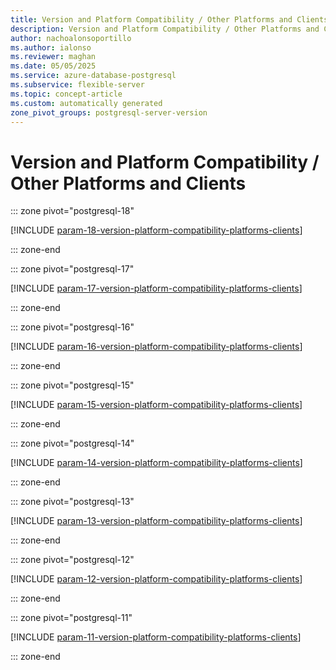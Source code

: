 ```yaml
---
title: Version and Platform Compatibility / Other Platforms and Clients server parameters
description: Version and Platform Compatibility / Other Platforms and Clients server parameters for Azure Database for PostgreSQL flexible server.
author: nachoalonsoportillo
ms.author: ialonso
ms.reviewer: maghan
ms.date: 05/05/2025
ms.service: azure-database-postgresql
ms.subservice: flexible-server
ms.topic: concept-article
ms.custom: automatically generated
zone_pivot_groups: postgresql-server-version
---
```

# Version and Platform Compatibility / Other Platforms and Clients


::: zone pivot="postgresql-18"

[!INCLUDE [param-18-version-platform-compatibility-platforms-clients](./includes/param-18-version-platform-compatibility-platforms-clients.md)]

::: zone-end


::: zone pivot="postgresql-17"

[!INCLUDE [param-17-version-platform-compatibility-platforms-clients](./includes/param-17-version-platform-compatibility-platforms-clients.md)]

::: zone-end


::: zone pivot="postgresql-16"

[!INCLUDE [param-16-version-platform-compatibility-platforms-clients](./includes/param-16-version-platform-compatibility-platforms-clients.md)]

::: zone-end


::: zone pivot="postgresql-15"

[!INCLUDE [param-15-version-platform-compatibility-platforms-clients](./includes/param-15-version-platform-compatibility-platforms-clients.md)]

::: zone-end


::: zone pivot="postgresql-14"

[!INCLUDE [param-14-version-platform-compatibility-platforms-clients](./includes/param-14-version-platform-compatibility-platforms-clients.md)]

::: zone-end


::: zone pivot="postgresql-13"

[!INCLUDE [param-13-version-platform-compatibility-platforms-clients](./includes/param-13-version-platform-compatibility-platforms-clients.md)]

::: zone-end


::: zone pivot="postgresql-12"

[!INCLUDE [param-12-version-platform-compatibility-platforms-clients](./includes/param-12-version-platform-compatibility-platforms-clients.md)]

::: zone-end


::: zone pivot="postgresql-11"

[!INCLUDE [param-11-version-platform-compatibility-platforms-clients](./includes/param-11-version-platform-compatibility-platforms-clients.md)]

::: zone-end


